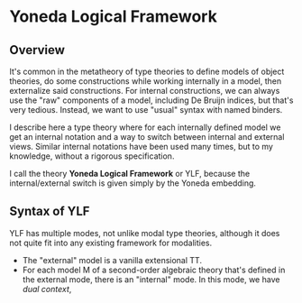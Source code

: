 
# Yoneda Logical Framework

## Overview

It's common in the metatheory of type theories to define models of object
theories, do some constructions while working internally in a model, then
externalize said constructions. For internal constructions, we can always use
the "raw" components of a model, including De Bruijn indices, but that's very
tedious. Instead, we want to use "usual" syntax with named binders.

I describe here a type theory where for each internally defined model we get an
internal notation and a way to switch between internal and external views.
Similar internal notations have been used many times, but to my knowledge,
without a rigorous specification.

I call the theory **Yoneda Logical Framework** or YLF, because the
internal/external switch is given simply by the Yoneda embedding.

## Syntax of YLF

YLF has multiple modes, not unlike modal type theories, although it does not
quite fit into any existing framework for modalities.

- The "external" model is a vanilla extensional TT.
- For each model M of a second-order algebraic theory that's defined in the external mode,
  there is an "internal" mode. In this mode, we have *dual context*,





<!-- If we ignore internal notations, YLF is just a vanilla extensional type -->
<!-- theory. For simplicity, I assume a universe `Set` with `Set : Set`. In the -->
<!-- following, I use "external" to refer to this mode -->
